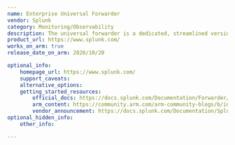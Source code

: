 ```yaml
---
name: Enterprise Universal Forwarder
vendor: Splunk
category: Monitoring/Observability
description: The universal forwarder is a dedicated, streamlined version of Splunk Enterprise that contains only the essential components needed to forward data.
product_url: https://www.splunk.com/
works_on_arm: true
release_date_on_arm: 2020/10/20

optional_info:
    homepage_url: https://www.splunk.com/
    support_caveats:
    alternative_options:
    getting_started_resources:
        official_docs: https://docs.splunk.com/Documentation/Forwarder/9.2.0/Forwarder/Abouttheuniversalforwarder
        arm_content: https://community.arm.com/arm-community-blogs/b/infrastructure-solutions-blog/posts/using-splunk-for-cloud-to-edge-data-processing
        vendor_announcement: https://docs.splunk.com/Documentation/Splunk/8.1.1/ReleaseNotes/MeetSplunk
optional_hidden_info:
    other_info:

---
```

